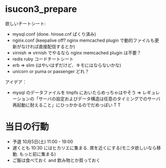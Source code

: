 isucon3_prepare
===============

欲しいチートシート:

- mysql.conf (done. hirose.cnf ぱくり済み)
- nginx.conf (keepalive off? nginx memcached plugin で動的ファイルも更新がなければ直接配信するとか)
- virnish => virnish でやるなら nginx memcached plugin は不要？
- redis ruby コードチートシート
- erb => slim (はやいはずだけど、キモにはならないかな)
- unicorn or puma or passenger どれ？

アイデア：

- mysql のデータファイルを tmpfs においたらめっちゃはやそう => レギュレーションの「サーバの設定およびデータ構造は任意のタイミングでのサーバ再起動に耐えること」にひっかかるのでだめっぽい T T

# 当日の行動

- 予選 10月5日(土) 11:00 - 19:00
- 遅くとも 10:30 にはヒカリエに集まる. 席を近くにする(モニタ欲しいなら移動. もっと前に集まる)
- ご飯は食べておく and 飲み物とか買っておく


